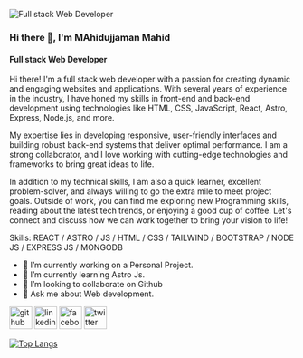 ![Full stack Web Developer](https://scontent.fdac7-1.fna.fbcdn.net/v/t39.30808-6/337272166_3542898029316509_370266361041930162_n.png?stp=dst-png_p720x720&_nc_cat=101&ccb=1-7&_nc_sid=e3f864&_nc_eui2=AeGL0DLjkMxn-tkPKMgEzzy5yBnLTxrZPzPIGctPGtk_M9sesQJRjb24BL5koCNEvsoyIuZ4e1h9CPiffmL7iq27&_nc_ohc=3uF4tvcSzQsAX-uNOsq&_nc_ht=scontent.fdac7-1.fna&oh=00_AfCh_RSS2rAMpxCzXRxCVvR4JkL1XaykRN_rPq_0skSb7Q&oe=641F50A7)

### Hi there 👋, I'm MAhidujjaman Mahid
#### Full stack Web Developer

Hi there! I'm a full stack web developer with a passion for creating dynamic and engaging websites and applications. With several years of experience in the industry, I have honed my skills in front-end and back-end development using technologies like HTML, CSS, JavaScript, React, Astro, Express, Node.js, and more.

My expertise lies in developing responsive, user-friendly interfaces and building robust back-end systems that deliver optimal performance. I am a strong collaborator, and I love working with cutting-edge technologies and frameworks to bring great ideas to life.

In addition to my technical skills, I am also a quick learner, excellent problem-solver, and always willing to go the extra mile to meet project goals. Outside of work, you can find me exploring new Programming skills, reading about the latest tech trends, or enjoying a good cup of coffee. Let's connect and discuss how we can work together to bring your vision to life!

Skills: REACT / ASTRO / JS / HTML / CSS / TAILWIND / BOOTSTRAP / NODE JS / EXPRESS JS / MONGODB  

- 🔭 I’m currently working on a Personal Project. 
- 🌱 I’m currently learning Astro Js. 
- 👯 I’m looking to collaborate on Github 
- 💬 Ask me about Web development. 


[<img src='https://cdn.jsdelivr.net/npm/simple-icons@3.0.1/icons/github.svg' alt='github' height='40'>](https://github.com/Mahid970)  [<img src='https://cdn.jsdelivr.net/npm/simple-icons@3.0.1/icons/linkedin.svg' alt='linkedin' height='40'>](https://www.linkedin.com/in/mahidujjaman/)  [<img src='https://cdn.jsdelivr.net/npm/simple-icons@3.0.1/icons/facebook.svg' alt='facebook' height='40'>](https://www.facebook.com/mahidujjamanmahid.1)  [<img src='https://cdn.jsdelivr.net/npm/simple-icons@3.0.1/icons/twitter.svg' alt='twitter' height='40'>](https://twitter.com/mahidujjaman1)  

[![Top Langs](https://github-readme-stats.vercel.app/api/top-langs/?username=Mahid970)](https://github.com/anuraghazra/github-readme-stats)



